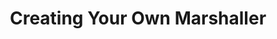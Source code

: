---
title: Creating Your Own Marshaller
review:
    comment: ''
    date: '2017-01-04'
    status: ok
labels:
    - rest-api
    - json
    - marshalling
toc: true
tree_item_index: 200

---